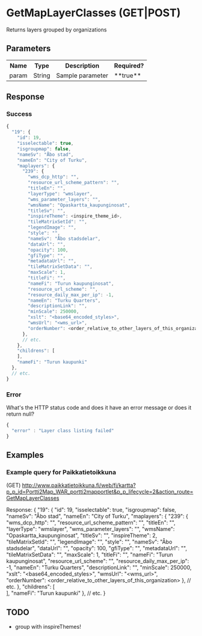 # GetMapLayerClasses (GET|POST)
Returns layers grouped by organizations

## Parameters
<table>
  <tr>
    <th>Name</th>
    <th>Type</th>
    <th>Description</th>
    <th>Required?</th>
  </tr>
  <tr>
    <td>param</td>
    <td>String</td>
    <td>Sample parameter</td>
    <td>**true**</td>
  </tr>
</table>

## Response

### Success
```javascript
{
  "19": {
    "id": 19,
    "isselectable": true,
    "isgroupmap": false,
    "nameSv": "Åbo stad",
    "nameEn": "City of Turku",
    "maplayers": {
      "239": {
        "wms_dcp_http": "",
        "resource_url_scheme_pattern": "",
        "titleEn": "",
        "layerType": "wmslayer",
        "wms_parameter_layers": "",
        "wmsName": "Opaskartta_kaupunginosat",
        "titleSv": "",
        "inspireTheme": <inspire_theme_id>,
        "tileMatrixSetId": "",
        "legendImage": "",
        "style": "",
        "nameSv": "Åbo stadsdelar",
        "dataUrl": "",
        "opacity": 100,
        "gfiType": "",
        "metadataUrl": "",
        "tileMatrixSetData": "",
        "maxScale": 1,
        "titleFi": "",
        "nameFi": "Turun kaupunginosat",
        "resource_url_scheme": "",
        "resource_daily_max_per_ip": -1,
        "nameEn": "Turku Quarters",
        "descriptionLink": "",
        "minScale": 250000,
        "xslt": "<base64_encoded_styles>",
        "wmsUrl": "<wms_url>",
        "orderNumber": <order_relative_to_other_layers_of_this_organization>
      },
      // etc.
    },
    "childrens": [      
    ],
    "nameFi": "Turun kaupunki"
  },
  // etc.
}
```

### Error
What's the HTTP status code and does it have an error message or does it return null?

```javascript
{
  "error" : "Layer class listing failed"
}
```

## Examples

### Example query for Paikkatietoikkuna
(GET)
http://www.paikkatietoikkuna.fi/web/fi/kartta?p_p_id=Portti2Map_WAR_portti2mapportlet&p_p_lifecycle=2&action_route=GetMapLayerClasses

Response:
{
  "19": {
    "id": 19,
    "isselectable": true,
    "isgroupmap": false,
    "nameSv": "Åbo stad",
    "nameEn": "City of Turku",
    "maplayers": {
      "239": {
        "wms_dcp_http": "",
        "resource_url_scheme_pattern": "",
        "titleEn": "",
        "layerType": "wmslayer",
        "wms_parameter_layers": "",
        "wmsName": "Opaskartta_kaupunginosat",
        "titleSv": "",
        "inspireTheme": 2,
        "tileMatrixSetId": "",
        "legendImage": "",
        "style": "",
        "nameSv": "Åbo stadsdelar",
        "dataUrl": "",
        "opacity": 100,
        "gfiType": "",
        "metadataUrl": "",
        "tileMatrixSetData": "",
        "maxScale": 1,
        "titleFi": "",
        "nameFi": "Turun kaupunginosat",
        "resource_url_scheme": "",
        "resource_daily_max_per_ip": -1,
        "nameEn": "Turku Quarters",
        "descriptionLink": "",
        "minScale": 250000,
        "xslt": "<base64_encoded_styles>",
        "wmsUrl": "<wms_url>",
        "orderNumber": <order_relative_to_other_layers_of_this_organization>
      },
      // etc.
    },
    "childrens": [      
    ],
    "nameFi": "Turun kaupunki"
  },
  // etc.
}

## TODO 
* group with inspireThemes!